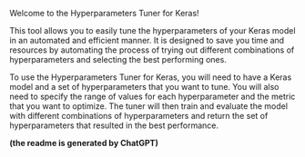 Welcome to the Hyperparameters Tuner for Keras!

This tool allows you to easily tune the hyperparameters of your Keras model in an automated and efficient manner. It is designed to save you time and resources by automating the process of trying out different combinations of hyperparameters and selecting the best performing ones.

To use the Hyperparameters Tuner for Keras, you will need to have a Keras model and a set of hyperparameters that you want to tune. You will also need to specify the range of values for each hyperparameter and the metric that you want to optimize. The tuner will then train and evaluate the model with different combinations of hyperparameters and return the set of hyperparameters that resulted in the best performance.

**(the readme is generated by ChatGPT)**
